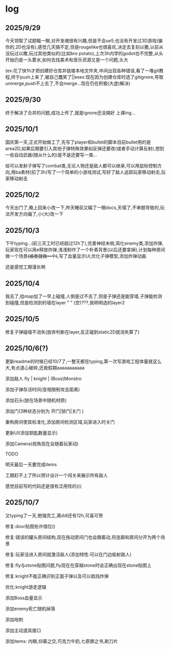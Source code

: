 # log
## 2025/9/29
今天领取了试题瞄一眼,对开发魂很有兴趣,但是不会ue5,也没有开发过3D游戏(骗你的,2D也没有),感觉几天搞不定,但是rougelike也很喜欢,决定去复刻以撒,以前从没玩过以撒,玩过其他类似的(比如bro potato),上次3h内学的godot也不完整,从头开始仍是一头雾水,如何去找美术和音乐资源又是一个问题,头大

(ex:花了快1h才把创建好仓库并链接本地文件夹,中间出现各种错误,看了一堆git教程,终于push上来了,被自己蠢笑了||exex:现在因为创建仓库时选了gitignore,导致unmerge,push不上去了,不会merge...现在仍在积极(大虚)解决)

## 2025/9/30
终于解决了合并的问题,成功上传了,就是ignore还没搞好
上课ing...

## 2025/10/1
国庆第一天,正式开始做工了,先写了player和bullet的脚本目前bullet用的是area2D,如果后期要引入其他子弹特殊效果如反弹还要改(或者手动计算反射),想到一些自动武器(随从什么的)是不是还要写一类...

给可以发射子弹写了combat类,无论人物还是敌人都可以继承,可以用鼠标控制方向,用ba素材(扣了3h)写了一个简单的小游戏测试,写好了敌人追踪玩家移动射击,玩家移动射击

## 2025/10/2

今天出门了,晚上回来小改一下,昨天睡前又瞄了一眼docs,天塌了,不审题导致的,玩法开发方向偏了,小(大)改一下

## 2025/10/3

下午typing...(前三天工时已经超过12h了),完善神经末梢,简化enemy类,添加炸弹,玩家现在可以用e释放炸弹,浅浅制作了一个朴素背景(以后还要拿掉),计划每种房间做一个场景~~(或者就做一个)~~,写了血量显示UI,优化子弹模型,添加炸弹动画

还是感觉工期漫长啊

## 2025/10/4

我去了,给map加了一早上碰撞,人倒是过不去了,但是子弹还是能穿墙,子弹能检测到碰撞,但是检测到的墙在layer " " (空)???,我明明选的layer2

## 2025/10/5

修复子弹碰墙不消失(放弃判断在layer,反正碰到static2D就消失算了)

## 2025/10/6(?)

更新readme的时候已经10/7了,一整天都在typing,第一次写游戏工程体量就这么大,有点道心破碎,还我假期aaaaaaaaaaa

添加敌人 fly | knight | (Boss)Monstro

添加子弹存活时间(变相限制攻击距离)

添加石头(放在场景中随机材质)

添加门(3种状态分别为 开门|锁门|关门 )

重构房间使其标准化,添加房间检测区域,玩家进入时关门

更新UI(添加钥匙数量显示)

添加Camera(视角现在会随着玩家动)

TODO

明天最后一天要完成items

工期赶不上了所以预计设计一个闯关来展示所有敌人

感觉目前写的代码还是很有泛用性的(((


## 2025/10/7

又typing了一天,勉强完工,离ddl还有12h,可喜可贺

修复:door贴图些许错位()

修复:错误的罐头房间结构,现在拖动房间门也会跟着动,将连廊和房间分开为两个场景

修复:玩家没进入房间就激活敌人(添加特性:可以在门边偷射敌人)

修复:fly与stone贴图问题,fly现在在穿越stone时会正确出现在stone贴图上

修复:knight不能正确识别正面子弹以及可以抵挡炸弹

优化:knight游走逻辑

添加Boss血量显示

添加enemy死亡随机掉落

添加地刺

添加主动道具接口

添加items: 内眼,仰慕之交,巧克力牛奶,七原罪之书,剃刀片



